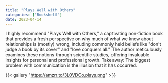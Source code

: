 ```yaml
---
title: "Plays Well with Others"
categories: ["Bookshelf"]
date: 2023-04-14
---
```


I highly recommend "Plays Well with Others," a captivating non-fiction book that provides a fresh perspective on why much of what we know about relationships is (mostly) wrong, including commonly held beliefs like "don't judge a book by its cover" and "love conquers all." The author meticulously examines these notions through scientific studies, offering invaluable insights for personal and professional growth.
Takeaway: The biggest problem with communication is the illusion that it has occurred.

{{< gallery "https://amzn.to/3L0VDCo,plays.png" >}}
